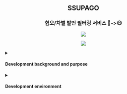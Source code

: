 <h2 align="center">SSUPAGO </h2>
<h3 align="center">혐오/차별 발언 필터링 서비스 🤬->😊</h3>

<p align="center">
<img src="https://hits.seeyoufarm.com/api/count/incr/badge.svg?url=https%3A%2F%2Fgithub.com%2FSSUPAGO&count_bg=%23F23064&title_bg=%23254159&icon=&icon_color=%23E7E7E7&title=%E2%9D%A4%EF%B8%8F&edge_flat=false"/>
</p>


<p align="center">
  <img src="https://user-images.githubusercontent.com/50352139/190885285-ed29d912-1c9f-4ac9-8369-523aa1d6376f.jpg" />
</p>



<details>
    <summary>
    <h4>Development background and purpose</h4>
    </summary>

'혐오의 시대' 최근 우리 사회에 뿌리내려가고 있는 혐오의 심각성을 드러내는 말이다. '혐오'의 문제는 오래 전부터 논의됐지만, 포털 사이트의 인터넷 뉴스 댓글, SNS, 커뮤니티에서의 명예훼손 사건들부터 전국장애인차별철폐연대 시위 이슈를 필두로 일어난 장애인 혐오 발언, 혐오 범죄 등 문제는 더욱 심각해져 가고 있다. 그뿐만 아니라 '혐오 범죄'에 대한 책임의 명확성, 예방 대책도 매우 미흡한 현실이다. 이에 본 프로젝트에서는 이러한 문제를 직시하고 이를 'AI - 딥러닝' 기술로 풀어가고자 하였다. 

본 프로젝트 진행에 앞서, 우리 사회의 혐오 문제의 심각성에 관한 실제 사례들과 통계자료들을 분석한 결과, 해당 문제의 위험성과 이 위험성을 제대로 인지하지 못하는 사람들의 인식 편향 문제도 매우 심각함을 확인할 수 있었다. 
대표적으로 코로나 19 이후 발생한 아시안 혐오 범죄가 있다. 코로나로 인해서 아시안들이 해외에서 각종 혐오 범죄와 발언들에 노출되는 빈도가 높아졌는데 이러한 상황은 우리나라에서도 똑같이 재현되었다. 한겨레 기사에 따르면 국내 코로나 확진자 발생 이후 한국 내 온라인상에서 중국인에 대한 혐오 발언이 급증한 것을 확인할 수 있었다.

이러한 문제 해결을 위해 신고제와 같은 여러 법안이 제안되고 있지만, 사람들의 자발적 신고에만 의존하거나 제대로 된 시스템 구축이 어렵다는 한계에 부딪히고 있다. 
이에 슈파고 팀은 한국어를 기반으로 한 혐오 발언 필터링 서비스를 제공하고자 한다. 혐오 및 차별 발언을 분류해 낼 수 있는 딥러닝 모델을 구축하고 모델의 입력과 출력값을 HTTP 통신을 통해 전달할 수 있도록 하였다. API 방식으로 모델을 어디서나 사용할 수 있게 함으로써 사용자의 접근성과 활용성을 높인다. 또한, 한국어 기반 자연어 처리에 특화된 BERT 구조의 모델을 구축함으로써 더욱더 높은 정확도를 갖춘 서비스를 제공할 수 있도록 한다. 
    
</details>
<details>
    <summary>
    <h4> Development environment</h4></summary>

![Python](https://img.shields.io/badge/Python-3670A0?style=flat-square&logo=python&logoColor=ffdd54)
![Gunicorn](https://img.shields.io/badge/Gunicorn-%298729.svg?style=flat-square&logo=Gunicorn&logoColor=white)
![Nginx](https://img.shields.io/badge/NGINX-%23009639.svg?style=flat-square&logo=nginx&logoColor=white)
![Django](https://img.shields.io/badge/Django-092E20?style=flat-square&logo=django&logoColor=white)

![image](https://user-images.githubusercontent.com/50352139/190885529-80c8d535-a69e-4fe5-bede-90debc2f9236.png)

</details>
